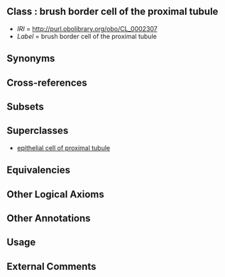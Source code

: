
## Class : brush border cell of the proximal tubule

 * *IRI* = http://purl.obolibrary.org/obo/CL_0002307
 * *Label* = brush border cell of the proximal tubule

## Synonyms


## Cross-references


## Subsets


## Superclasses

 * [epithelial cell of proximal tubule](../../CL/06/CL_0002306.md)

## Equivalencies


## Other Logical Axioms


## Other Annotations


## Usage


## External Comments

